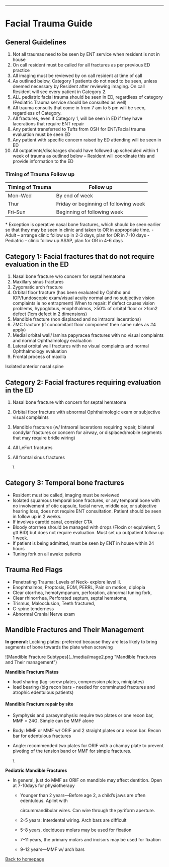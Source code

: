 
------


# Facial Trauma Guide

## General Guidelines






 1. Not all traumas need to be seen by ENT service when resident is not in house
 2. On call resident must be called for all fractures as per previous ED practice
 3. All imaging must be reviewed by on call resident at time of call
 4. As outlined below, Category 1 patients do not need to be seen, unless deemed necessary by Resident after reviewing imaging. On call Resident will see every patient in Category 2.
 5. ALL pediatric facial trauma should be seen in ED, regardless of category (Pediatric Trauma service should be consulted as well)
 6. All trauma consults that come in from 7 am to 5 pm will be seen, regardless of Category.
 7. All fractures, even if Category 1, will be seen in ED if they have lacerations that require ENT repair
 8. Any patient transferred to Tufts from OSH for ENT/Facial trauma evaluation must be seen ED
 9. Any patient with specific concern raised by ED attending will be seen in ED
10. All outpatients/discharges should have followed up scheduled within 1 week of trauma as outlined below – Resident will coordinate this and provide information to the ED

### Timing of Trauma Follow up

| **Timing of Trauma** | **Follow up** |
|----|----|
| Mon–Wed | By end of week |
| Thur | Friday or beginning of following week |
| Fri–Sun | Beginning of following week |

\* Exception is operative nasal bone fractures, which should be seen earlier so that they may be seen in clinic and taken to OR in appropriate time. -Adult – arrange clinic follow up in 2-3 days, plan for OR in 7-10 days -Pediatric – clinic follow up ASAP, plan for OR in 4-6 days


## Category 1: Facial fractures that do not require evaluation in the ED






1. Nasal bone fracture w/o concern for septal hematoma
2. Maxillary sinus fractures
3. Zygomatic arch fracture
4. Orbital floor fracture (has been evaluated by Ophtho and IOP/fundoscopic exam/visual acuity normal and no subjective vision complaints ie no entrapment)
   When to repair: If defect causes vision problems, hypoglobus, enophthalmos, >50% of orbital floor or >1cm2 defect (1cm defect in 2 dimensions)
5. Mandible fracture (non displaced and no intraoral lacerations)
6. ZMC fracture (if concomitant floor component then same rules as #4 apply)
7. Medial orbital wall/ lamina papyracea fractures with no visual complaints and normal Ophthalmology evaluation
8. Lateral orbital wall fractures with no visual complaints and normal Ophthalmology evaluation
9. Frontal process of maxilla

Isolated anterior nasal spine


## Category 2: Facial fractures requiring evaluation in the ED






1. Nasal bone fracture with concern for septal hematoma
2. Orbital floor fracture with abnormal Ophthalmologic exam or subjective visual complaints
3. Mandible fractures (w/ Intraoral lacerations requiring repair, bilateral condylar fractures or concern for airway, or displaced/mobile segments that may require bridle wiring)
4. All LeFort fractures
5. All frontal sinus fractures

   \

## Category 3: Temporal bone fractures

* Resident must be called, imaging must be reviewed
* Isolated squamous temporal bone fractures, or any temporal bone with no involvement of otic capsule, facial nerve, middle ear, or subjective hearing loss, does not require ENT consultation. Patient should be seen in follow up in 2 weeks.
* If involves carotid canal, consider CTA
* Bloody otorrhea should be managed with drops (Floxin or equivalent, 5 gtt BID) but does not require evaluation. Must set up outpatient follow up 1 week.
* If patient is being admitted, must be seen by ENT in house within 24 hours
* Tuning fork on all awake patients


## Trauma Red Flags

* Penetrating Trauma: Levels of Neck- explore level II.
* Enophthalmos, Proptosis, EOM, PERRL, Pain on motion, diplopia
* Clear otorrhea, hemotympanum, perforation, abnormal tuning fork,
* Clear rhinorrhea, Perforated septum, septal hematoma,
* Trismus, Malocclusion, Teeth fractured,
* C-spine tenderness
* Abnormal Cranial Nerve exam


## Mandible Fractures and Their Management

**In general:** Locking plates: preferred because they are less likely to bring segments of bone towards the plate when screwing


!\[Mandible Fracture Subtypes\](../media/image2.png "Mandible Fractures and Their management")


**Mandible Fracture Plates**

* load sharing (lag-screw plates, compression plates, miniplates)
* load bearing (big recon bars - needed for comminuted fractures and atrophic edentulous patients)

#### Mandible Fracture repair by site

* Symphysis and parasymphysis: require two plates or one recon bar, MMF = 24G. Simple can be MMF alone
* Body: MMF or MMF w/ ORIF and 2 straight plates or a recon bar. Recon bar for edentulous fractures
* Angle: recommended two plates for ORIF with a champy plate to prevent pivoting of the tension band or MMF for simple fractures.

  \

**Pediatric Mandible Fractures**

* In general, just do MMF as ORIF on mandible may affect dentition. Open at 7-10days for physiotherapy
  * Younger than 2 years—Before age 2, a child’s jaws are often edentulous. Aplint with

    circummandibular wires. Can wire through the pyriform aperture.
  * 2–5 years: Interdental wiring. Arch bars are difficult
  * 5–8 years, deciduous molars may be used for fixation
  * 7–11 years, the primary molars and incisors may be used for fixation
  * 9–12 years—MMF w/ arch bars


[Back to homepage](index.html)


